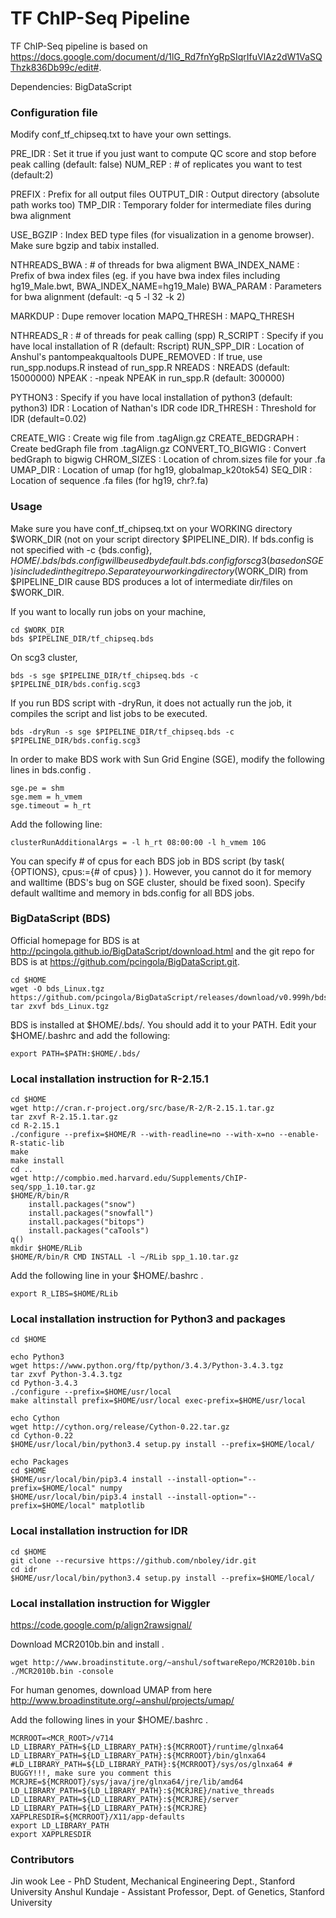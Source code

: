 TF ChIP-Seq Pipeline
===

TF ChIP-Seq pipeline is based on https://docs.google.com/document/d/1lG_Rd7fnYgRpSIqrIfuVlAz2dW1VaSQThzk836Db99c/edit#.

Dependencies: BigDataScript


### Configuration file

Modify conf_tf_chipseq.txt to have your own settings.

PRE_IDR 			: Set it true if you just want to compute QC score and stop before peak calling (default: false)
NUM_REP				: # of replicates you want to test (default:2)

PREFIX 				: Prefix for all output files
OUTPUT_DIR 			: Output directory (absolute path works too)
TMP_DIR 			: Temporary folder for intermediate files during bwa alignment

USE_BGZIP			: Index BED type files (for visualization in a genome browser). Make sure bgzip and tabix installed.

NTHREADS_BWA 		: # of threads for bwa aligment
BWA_INDEX_NAME		: Prefix of bwa index files (eg. if you have bwa index files including hg19_Male.bwt, BWA_INDEX_NAME=hg19_Male)
BWA_PARAM			: Parameters for bwa alignment (default: -q 5 -l 32 -k 2)

MARKDUP 			: Dupe remover location
MAPQ_THRESH			: MAPQ_THRESH

NTHREADS_R			: # of threads for peak calling (spp)
R_SCRIPT			: Specify if you have local installation of R (default: Rscript)
RUN_SPP_DIR 		: Location of Anshul's pantompeakqualtools
DUPE_REMOVED		: If true, use run_spp.nodups.R instead of run_spp.R
NREADS 				: NREADS (default: 15000000)
NPEAK 				: -npeak NPEAK in run_spp.R (default: 300000)

PYTHON3 			: Specify if you have local installation of python3 (default: python3)
IDR 				: Location of Nathan's IDR code
IDR_THRESH	 		: Threshold for IDR (default=0.02)

CREATE_WIG  		: Create wig file from .tagAlign.gz
CREATE_BEDGRAPH 	: Create bedGraph file from .tagAlign.gz
CONVERT_TO_BIGWIG 	: Convert bedGraph to bigwig
CHROM_SIZES 		: Location of chrom.sizes file for your .fa
UMAP_DIR 			: Location of umap (for hg19, globalmap_k20tok54)
SEQ_DIR 			: Location of sequence .fa files (for hg19, chr?.fa)


### Usage 

 
Make sure you have conf_tf_chipseq.txt on your WORKING directory $WORK_DIR (not on your script directory $PIPELINE_DIR). If bds.config is not specified with -c {bds.config}, $HOME/.bds/bds.config will be used by default. bds.config for scg3 (based on SGE) is included in the git repo. Separate your working directory ($WORK_DIR) from $PIPELINE_DIR cause BDS produces a lot of intermediate dir/files on $WORK_DIR.

If you want to locally run jobs on your machine,

```
cd $WORK_DIR
bds $PIPELINE_DIR/tf_chipseq.bds
```

On scg3 cluster, 
```
bds -s sge $PIPELINE_DIR/tf_chipseq.bds -c $PIPELINE_DIR/bds.config.scg3
```

If you run BDS script with -dryRun, it does not actually run the job, it compiles the script and list jobs to be executed.

```
bds -dryRun -s sge $PIPELINE_DIR/tf_chipseq.bds -c $PIPELINE_DIR/bds.config.scg3
```


In order to make BDS work with Sun Grid Engine (SGE), modify the following lines in bds.config .
```
sge.pe = shm
sge.mem = h_vmem
sge.timeout = h_rt
```
Add the following line:
```
clusterRunAdditionalArgs = -l h_rt 08:00:00 -l h_vmem 10G
```
You can specify # of cpus for each BDS job in BDS script (by task( {OPTIONS}, cpus:={# of cpus} ) ). However, you cannot do it for memory and walltime (BDS's bug on SGE cluster, should be fixed soon). Specify default walltime and memory in bds.config for all BDS jobs.



### BigDataScript (BDS)

Official homepage for BDS is at <a href="http://pcingola.github.io/BigDataScript/download.html">http://pcingola.github.io/BigDataScript/download.html</a> and the git repo for BDS is at <a href="https://github.com/pcingola/BigDataScript.git">https://github.com/pcingola/BigDataScript.git</a>.

```
cd $HOME
wget -O bds_Linux.tgz https://github.com/pcingola/BigDataScript/releases/download/v0.999h/bds_Linux.tgz
tar zxvf bds_Linux.tgz
```

BDS is installed at $HOME/.bds/. You should add it to your PATH. Edit your $HOME/.bashrc and add the following:
```
export PATH=$PATH:$HOME/.bds/
```

### Local installation instruction for R-2.15.1

```
cd $HOME
wget http://cran.r-project.org/src/base/R-2/R-2.15.1.tar.gz
tar zxvf R-2.15.1.tar.gz
cd R-2.15.1
./configure --prefix=$HOME/R --with-readline=no --with-x=no --enable-R-static-lib
make
make install
cd ..
wget http://compbio.med.harvard.edu/Supplements/ChIP-seq/spp_1.10.tar.gz
$HOME/R/bin/R
	install.packages("snow")
	install.packages("snowfall")
	install.packages("bitops")
	install.packages("caTools")
q()
mkdir $HOME/RLib
$HOME/R/bin/R CMD INSTALL -l ~/RLib spp_1.10.tar.gz
```
Add the following line in your $HOME/.bashrc .
```
export R_LIBS=$HOME/RLib
```

### Local installation instruction for Python3 and packages
```
cd $HOME

echo Python3
wget https://www.python.org/ftp/python/3.4.3/Python-3.4.3.tgz
tar zxvf Python-3.4.3.tgz
cd Python-3.4.3
./configure --prefix=$HOME/usr/local
make altinstall prefix=$HOME/usr/local exec-prefix=$HOME/usr/local

echo Cython 
wget http://cython.org/release/Cython-0.22.tar.gz
cd Cython-0.22
$HOME/usr/local/bin/python3.4 setup.py install --prefix=$HOME/local/

echo Packages
cd $HOME
$HOME/usr/local/bin/pip3.4 install --install-option="--prefix=$HOME/local" numpy
$HOME/usr/local/bin/pip3.4 install --install-option="--prefix=$HOME/local" matplotlib
```

### Local installation instruction for IDR

```
cd $HOME
git clone --recursive https://github.com/nboley/idr.git
cd idr
$HOME/usr/local/bin/python3.4 setup.py install --prefix=$HOME/local/
```

### Local installation instruction for Wiggler

<a href="https://code.google.com/p/align2rawsignal/">https://code.google.com/p/align2rawsignal/</a>

Download MCR2010b.bin and install .

```
wget http://www.broadinstitute.org/~anshul/softwareRepo/MCR2010b.bin
./MCR2010b.bin -console

```
For human genomes, download UMAP from here <a href="http://www.broadinstitute.org/~anshul/projects/umap/">http://www.broadinstitute.org/~anshul/projects/umap/</a>

Add the following lines in your $HOME/.bashrc .

```
MCRROOT=<MCR_ROOT>/v714
LD_LIBRARY_PATH=${LD_LIBRARY_PATH}:${MCRROOT}/runtime/glnxa64
LD_LIBRARY_PATH=${LD_LIBRARY_PATH}:${MCRROOT}/bin/glnxa64
#LD_LIBRARY_PATH=${LD_LIBRARY_PATH}:${MCRROOT}/sys/os/glnxa64 # BUGGY!!!, make sure you comment this
MCRJRE=${MCRROOT}/sys/java/jre/glnxa64/jre/lib/amd64
LD_LIBRARY_PATH=${LD_LIBRARY_PATH}:${MCRJRE}/native_threads
LD_LIBRARY_PATH=${LD_LIBRARY_PATH}:${MCRJRE}/server
LD_LIBRARY_PATH=${LD_LIBRARY_PATH}:${MCRJRE}
XAPPLRESDIR=${MCRROOT}/X11/app-defaults
export LD_LIBRARY_PATH
export XAPPLRESDIR

```

### Contributors

Jin wook Lee - PhD Student, Mechanical Engineering Dept., Stanford University
Anshul Kundaje - Assistant Professor, Dept. of Genetics, Stanford University
